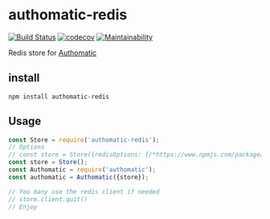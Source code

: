 # authomatic-redis
[![Build Status](https://travis-ci.com/wearereasonablepeople/authomatic-redis.svg?token=yQTBKvDF8NXw5WvCpzqf&branch=master)](https://travis-ci.com/wearereasonablepeople/authomatic-redis)
[![codecov](https://codecov.io/gh/wearereasonablepeople/authomatic-redis/branch/master/graph/badge.svg?token=Bh9Dku3el1)](https://codecov.io/gh/wearereasonablepeople/authomatic-redis)
[![Maintainability](https://api.codeclimate.com/v1/badges/de17d1c089d4120b8a1f/maintainability)](https://codeclimate.com/github/wearereasonablepeople/authomatic-redis/maintainability)

Redis store for [Authomatic](https://github.com/wearereasonablepeople/authomatic)

## install
```
npm install authomatic-redis
```

## Usage
```javascript
const Store = require('authomatic-redis');
// Options
// const store = Store({redisOptions: {/*https://www.npmjs.com/package/redis*/}, baseString: 'String'})
const store = Store();
const Authomatic = require('authomatic');
const authomatic = Authomatic({store}); 

// You many use the redis client if needed
// store.client.quit()
// Enjoy
```

